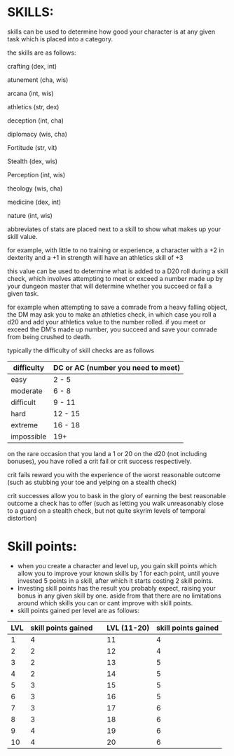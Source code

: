 # SKILLS:

skills can be used to determine how good your character is at any given task which is placed into a category.

the skills are as follows:

crafting (dex, int)

atunement (cha, wis)

arcana (int, wis)

athletics (str, dex)

deception (int, cha)

diplomacy (wis, cha)

Fortitude (str, vit)

Stealth (dex, wis)

Perception (int, wis)

theology (wis, cha)

medicine (dex, int)

nature (int, wis)

abbreviates of stats are placed next to a skill to show what makes up your skill value. 

for example, with little to no training or experience, a character with a +2 in dexterity and a +1 in strength will have an athletics skill of +3

this value can be used to determine what is added to a D20 roll during a skill check, which involves attempting to meet or exceed a number made up by your dungeon master that will determine whether you succeed or fail a given task.

for example when attempting to save a comrade from a heavy falling object, the DM may ask you to make an athletics check, in which case you roll a d20 and add your athletics value to the number rolled. 
if you meet or exceed the DM's made up number, you succeed and save your comrade from being crushed to death.

typically the difficulty of skill checks are as follows 

| difficulty | DC or AC (number you need to meet) | 
| --- | --- |
| easy | 2 - 5 |
| moderate | 6 - 8 |
| difficult | 9 - 11 |
| hard | 12 - 15 |
| extreme | 16 - 18 |
| impossible | 19+ |

on the rare occasion that you land a 1 or 20 on the d20 (not including bonuses), you have rolled a crit fail or crit success respectively.

crit fails reward you with the experience of the worst reasonable outcome (such as stubbing your toe and yelping on a stealth check) 

crit successes allow you to bask in the glory of earning the best reasonable outcome a check has to offer (such as letting you walk unreasonably close to a guard on a stealth check, but not quite skyrim levels of temporal distortion)

# Skill points:

- when you create a character and level up, you gain skill points which allow you to improve your known skills by 1 for each point, until youve invested 5 points in a skill, after which it starts costing 2 skill points.
- Investing skill points has the result you probably expect, raising your bonus in any given skill by one. aside from that there are no limitations around which skills you can or cant improve with skill points.
- skill points gained per level are as follows:

| LVL | skill points gained |  |LVL (11-20) | skill points gained |
| --- | --- | --- | --- | --- |
| 1 | 4 | | 11 | 4
| 2 | 2 | | 12 | 4
| 3 | 2 | | 13 | 5
| 4 | 2 | | 14 | 5
| 5 | 3 | | 15 | 5
| 6 | 3 | | 16 | 5
| 7 | 3 | | 17 | 6
| 8 | 3 | | 18 | 6
| 9 | 4 | | 19 | 6 
| 10 | 4 | | 20 | 6


